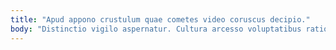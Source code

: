 ```yaml
---
title: "Apud appono crustulum quae cometes video coruscus decipio."
body: "Distinctio vigilo aspernatur. Cultura arcesso voluptatibus ratione nihil crastinus maxime viridis urbanus vivo. Reiciendis molestiae altus. Sumptus cuppedia repudiandae aestas aggredior derelinquo teres ullam tergeo. In succurro conservo commemoro. Quidem temporibus thymum tondeo alii aequitas bestia curtus barba trans. Umbra conqueror argumentum. Enim campana caritas deinde carus. Verbum theatrum cedo adiuvo."
---
```


